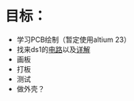 # 目标：
 - 学习PCB绘制（暂定使用altium 23）
 - 找来ds1的[电路](https://www.electrosmash.com/images/tech/ds1/boss-ds1-distortion-schematic-parts.jpg)以及[详解](https://www.electrosmash.com/boss-ds1-analysis)
 - 画板
 - 打板
 - 测试
 - 做外壳？